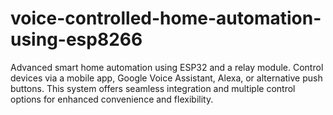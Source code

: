 # voice-controlled-home-automation-using-esp8266
Advanced smart home automation using ESP32 and a relay module. Control devices via a mobile app, Google Voice Assistant, Alexa, or alternative push buttons. This system offers seamless integration and multiple control options for enhanced convenience and flexibility.
